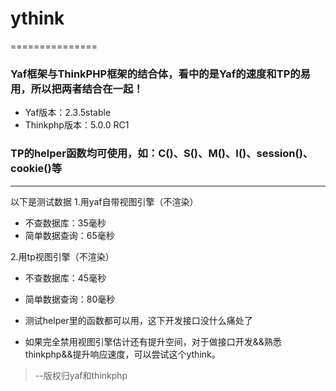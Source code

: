# ythink
===============
### Yaf框架与ThinkPHP框架的结合体，看中的是Yaf的速度和TP的易用，所以把两者结合在一起！
 + Yaf版本：2.3.5stable
 + Thinkphp版本：5.0.0 RC1



### TP的helper函数均可使用，如：C()、S()、M()、I()、session()、cookie()等
---------------------------------
以下是测试数据
1.用yaf自带视图引擎（不渲染）
 + 不查数据库：35毫秒
 + 简单数据查询：65毫秒

 2.用tp视图引擎（不渲染）
 + 不查数据库：45毫秒
 + 简单数据查询：80毫秒
 + 测试helper里的函数都可以用，这下开发接口没什么痛处了

 + 如果完全禁用视图引擎估计还有提升空间，对于做接口开发&&熟悉thinkphp&&提升响应速度，可以尝试这个ythink。

> --版权归yaf和thinkphp